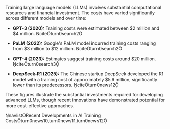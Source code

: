 Training large language models (LLMs) involves substantial computational resources and financial investment. The costs have varied significantly across different models and over time:

- **GPT-3 (2020):** Training costs were estimated between $2 million and $4 million. citeturn0search2

- **PaLM (2022):** Google's PaLM model incurred training costs ranging from $3 million to $12 million. citeturn0search2

- **GPT-4 (2023):** Estimates suggest training costs around $20 million. citeturn0search3

- **DeepSeek-R1 (2025):** The Chinese startup DeepSeek developed the R1 model with a training cost of approximately $5.6 million, significantly lower than its predecessors. citeturn0news12

These figures illustrate the substantial investments required for developing advanced LLMs, though recent innovations have demonstrated potential for more cost-effective approaches.

navlistRecent Developments in AI Training Coststurn0news10,turn0news11,turn0news12 
